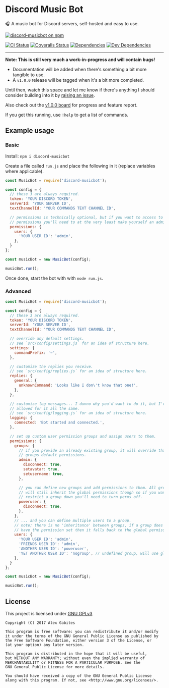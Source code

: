 # Discord Music Bot

🎧 A music bot for Discord servers, self-hosted and easy to use.

[![discord-musicbot on npm](https://nodei.co/npm/discord-musicbot.png)](https://nodei.co/npm/discord-musicbot/)

[![CI Status](https://img.shields.io/travis/South-Paw/discord-music-bot/refactor.svg)](https://travis-ci.org/South-Paw/discord-music-bot)
[![Coveralls Status](https://img.shields.io/coveralls/github/South-Paw/discord-music-bot/refactor.svg)](https://coveralls.io/github/South-Paw/discord-music-bot?branch=refactor)
[![Dependencies](https://david-dm.org/South-Paw/discord-music-bot/refactor.svg)](https://david-dm.org/South-Paw/discord-music-bot/refactor)
[![Dev Dependencies](https://david-dm.org/South-Paw/discord-music-bot/refactor/dev-status.svg)](https://david-dm.org/South-Paw/discord-music-bot/refactor?type=dev)

---

**Note: This is still very much a work-in-progress and will contain bugs!**

* Documentation will be added when there's something a bit more tangible to use.
* A `v1.0.0` release will be tagged when it's a bit more completed.

Until then, watch this space and let me know if there's anything I should consider building into it by [raising an issue](https://github.com/South-Paw/discord-music-bot/issues/new).

Also check out the [v1.0.0 board](https://github.com/South-Paw/discord-music-bot/projects/6) for progress and feature report.

If you get this running, use `!help` to get a list of commands.

## Example usage

### Basic

Install: `npm i discord-musicbot`

Create a file called `run.js` and place the following in it (replace variables where applicable).

```js
const MusicBot = require('discord-musicbot');

const config = {
  // these 3 are always required.
  token: 'YOUR DISCORD TOKEN',
  serverId: 'YOUR SERVER ID',
  textChannelId: 'YOUR COMMANDS TEXT CHANNEL ID',

  // permissions is technically optional, but if you want to access to all
  // permissions you'll need to at the very least make yourself an admin.
  permissions: {
    users: {
      'YOUR USER ID': 'admin',
    },
  }
};

const musicBot = new MusicBot(config);

musicBot.run();
```

Once done, start the bot with with `node run.js`.

### Advanced

```js
const MusicBot = require('discord-musicbot');

const config = {
  // these 3 are always required.
  token: 'YOUR DISCORD TOKEN',
  serverId: 'YOUR SERVER ID',
  textChannelId: 'YOUR COMMANDS TEXT CHANNEL ID',

  // override any default settings.
  // see `src/config/settings.js` for an idea of structure here.
  settings: {
    commandPrefix: '~',
  },

  // customize the replies you receive.
  // see `src/config/replies.js` for an idea of structure here.
  replies: {
    general: {
      unknownCommand: 'Looks like I don\'t know that one!',
    },
  },

  // customize log messages... I dunno why you'd want to do it, but I've
  // allowed for it all the same.
  // see `src/config/logging.js` for an idea of structure here.
  logging: {
    connected: 'Bot started and connected.',
  },

  // set up custom user permission groups and assign users to them.
  permissions: {
    groups: {
      // if you provide an already existing group, it will override that
      // groups default permissions.
      admin: {
        disconnect: true,
        setavatar: true,
        setusername: true,
      },

      // you can define new groups and add permissions to them. All groups
      // will still inherit the global permissions though so if you want to
      // restrict a group down you'll need to turn perms off.
      poweruser: {
        disconnect: true,
      },
    },
    // ... and you can define multiple users to a group.
    // note; there is no 'inheritance' between groups, if a group does not
    // have the permission set then it falls back to the global permissions.
    users: {
      'YOUR USER ID': 'admin',
      'FRIENDS USER ID': 'admin',
      'ANOTHER USER ID': 'poweruser',
      'YET ANOTHER USER ID': 'nogroup', // undefined group, will use global perms.
    },
  }
};

const musicBot = new MusicBot(config);

musicBot.run();
```

## License

This project is licensed under [GNU GPLv3](https://github.com/South-Paw/discord-music-bot/blob/master/LICENSE)

```
Copyright (C) 2017 Alex Gabites

This program is free software: you can redistribute it and/or modify
it under the terms of the GNU General Public License as published by
the Free Software Foundation, either version 3 of the License, or
(at your option) any later version.

This program is distributed in the hope that it will be useful,
but WITHOUT ANY WARRANTY; without even the implied warranty of
MERCHANTABILITY or FITNESS FOR A PARTICULAR PURPOSE. See the
GNU General Public License for more details.

You should have received a copy of the GNU General Public License
along with this program. If not, see <http://www.gnu.org/licenses/>.
```
